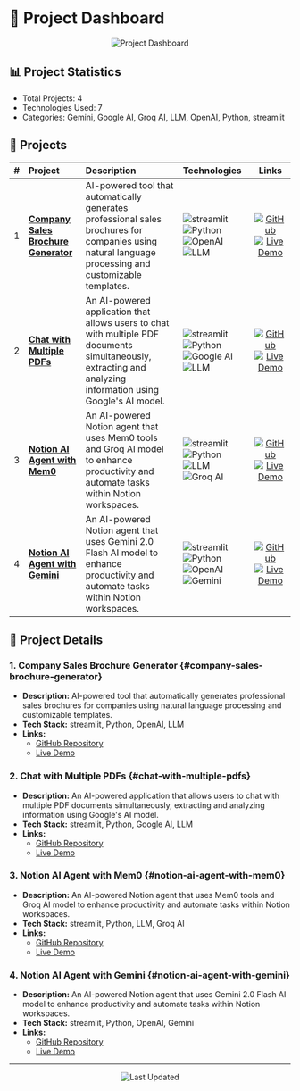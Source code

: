 # 🚀 Project Dashboard

<div align="center">

![Project Dashboard](https://readme-typing-svg.herokuapp.com?font=Fira+Code&weight=500&size=40&pause=1000&color=58A6FF&center=true&vCenter=true&width=600&height=100&lines=AI+%26+ML+Projects)

</div>

## 📊 Project Statistics
- Total Projects: 4
- Technologies Used: 7
- Categories: Gemini, Google AI, Groq AI, LLM, OpenAI, Python, streamlit

## 🎯 Projects

| # | Project | Description | Technologies | Links |
|:--|:--------|:------------|:------------|:-----:|
| 1 | [**Company Sales Brochure Generator**](#company-sales-brochure-generator) | AI-powered tool that automatically generates professional sales brochures for companies using natural language processing and customizable templates. | ![streamlit](https://img.shields.io/badge/streamlit-58A6FF?style=flat-square&logo=streamlit&logoColor=white) ![Python](https://img.shields.io/badge/Python-58A6FF?style=flat-square&logo=python&logoColor=white) ![OpenAI](https://img.shields.io/badge/OpenAI-58A6FF?style=flat-square&logo=openai&logoColor=white) ![LLM](https://img.shields.io/badge/LLM-58A6FF?style=flat-square&logo=llm&logoColor=white) | [![GitHub](https://img.shields.io/badge/GitHub-181717?style=flat-square&logo=github&logoColor=white)](https://github.com/anuj-kumar-30/Company_Sales_Brochure_Generator) [![Live Demo](https://img.shields.io/badge/Live_Demo-238636?style=flat-square&logo=streamlit&logoColor=white)](https://anuj-kumar-30-company-sales-brochure--brochure-streamlit-w2huvs.streamlit.app/) |
| 2 | [**Chat with Multiple PDFs**](#chat-with-multiple-pdfs) | An AI-powered application that allows users to chat with multiple PDF documents simultaneously, extracting and analyzing information using Google's AI model. | ![streamlit](https://img.shields.io/badge/streamlit-58A6FF?style=flat-square&logo=streamlit&logoColor=white) ![Python](https://img.shields.io/badge/Python-58A6FF?style=flat-square&logo=python&logoColor=white) ![Google AI](https://img.shields.io/badge/Google%20AI-58A6FF?style=flat-square&logo=googleai&logoColor=white) ![LLM](https://img.shields.io/badge/LLM-58A6FF?style=flat-square&logo=llm&logoColor=white) | [![GitHub](https://img.shields.io/badge/GitHub-181717?style=flat-square&logo=github&logoColor=white)](https://github.com/anuj-kumar-30/chat-with-multiple-pdfs/tree/main) [![Live Demo](https://img.shields.io/badge/Live_Demo-238636?style=flat-square&logo=streamlit&logoColor=white)](https://chat-with-mulitple-pdfs.streamlit.app/) |
| 3 | [**Notion AI Agent with Mem0**](#notion-ai-agent-with-mem0) | An AI-powered Notion agent that uses Mem0 tools and Groq AI model to enhance productivity and automate tasks within Notion workspaces. | ![streamlit](https://img.shields.io/badge/streamlit-58A6FF?style=flat-square&logo=streamlit&logoColor=white) ![Python](https://img.shields.io/badge/Python-58A6FF?style=flat-square&logo=python&logoColor=white) ![LLM](https://img.shields.io/badge/LLM-58A6FF?style=flat-square&logo=llm&logoColor=white) ![Groq AI](https://img.shields.io/badge/Groq%20AI-58A6FF?style=flat-square&logo=groqai&logoColor=white) | [![GitHub](https://img.shields.io/badge/GitHub-181717?style=flat-square&logo=github&logoColor=white)](https://github.com/anuj-kumar-30/notion_ai_agent_mem0) [![Live Demo](https://img.shields.io/badge/Live_Demo-238636?style=flat-square&logo=streamlit&logoColor=white)](https://chat-with-notion-mem0.streamlit.app/) |
| 4 | [**Notion AI Agent with Gemini**](#notion-ai-agent-with-gemini) | An AI-powered Notion agent that uses Gemini 2.0 Flash AI model to enhance productivity and automate tasks within Notion workspaces. | ![streamlit](https://img.shields.io/badge/streamlit-58A6FF?style=flat-square&logo=streamlit&logoColor=white) ![Python](https://img.shields.io/badge/Python-58A6FF?style=flat-square&logo=python&logoColor=white) ![OpenAI](https://img.shields.io/badge/OpenAI-58A6FF?style=flat-square&logo=openai&logoColor=white) ![Gemini](https://img.shields.io/badge/Gemini-58A6FF?style=flat-square&logo=gemini&logoColor=white) | [![GitHub](https://img.shields.io/badge/GitHub-181717?style=flat-square&logo=github&logoColor=white)](https://github.com/anuj-kumar-30/notion-ai-agent) [![Live Demo](https://img.shields.io/badge/Live_Demo-238636?style=flat-square&logo=streamlit&logoColor=white)](https://notion-ai-agent-yqu9w7szxqcmojsukjnwdu.streamlit.app/) |

## 📝 Project Details

### 1. Company Sales Brochure Generator {#company-sales-brochure-generator}
- **Description:** AI-powered tool that automatically generates professional sales brochures for companies using natural language processing and customizable templates.
- **Tech Stack:** streamlit, Python, OpenAI, LLM
- **Links:**
  - [GitHub Repository](https://github.com/anuj-kumar-30/Company_Sales_Brochure_Generator)
  - [Live Demo](https://anuj-kumar-30-company-sales-brochure--brochure-streamlit-w2huvs.streamlit.app/)

### 2. Chat with Multiple PDFs {#chat-with-multiple-pdfs}
- **Description:** An AI-powered application that allows users to chat with multiple PDF documents simultaneously, extracting and analyzing information using Google's AI model.
- **Tech Stack:** streamlit, Python, Google AI, LLM
- **Links:**
  - [GitHub Repository](https://github.com/anuj-kumar-30/chat-with-multiple-pdfs/tree/main)
  - [Live Demo](https://chat-with-mulitple-pdfs.streamlit.app/)

### 3. Notion AI Agent with Mem0 {#notion-ai-agent-with-mem0}
- **Description:** An AI-powered Notion agent that uses Mem0 tools and Groq AI model to enhance productivity and automate tasks within Notion workspaces.
- **Tech Stack:** streamlit, Python, LLM, Groq AI
- **Links:**
  - [GitHub Repository](https://github.com/anuj-kumar-30/notion_ai_agent_mem0)
  - [Live Demo](https://chat-with-notion-mem0.streamlit.app/)

### 4. Notion AI Agent with Gemini {#notion-ai-agent-with-gemini}
- **Description:** An AI-powered Notion agent that uses Gemini 2.0 Flash AI model to enhance productivity and automate tasks within Notion workspaces.
- **Tech Stack:** streamlit, Python, OpenAI, Gemini
- **Links:**
  - [GitHub Repository](https://github.com/anuj-kumar-30/notion-ai-agent)
  - [Live Demo](https://notion-ai-agent-yqu9w7szxqcmojsukjnwdu.streamlit.app/)

---

<div align="center">

![Last Updated](https://img.shields.io/badge/Updated-2025--06--05-30363d)

</div>
